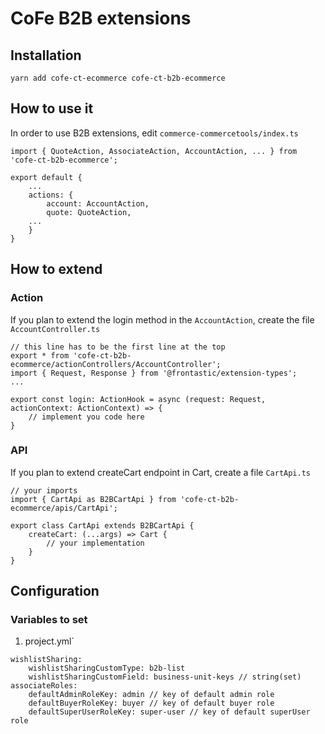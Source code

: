 # CoFe B2B extensions
## Installation
```
yarn add cofe-ct-ecommerce cofe-ct-b2b-ecommerce
```
## How to use it
In order to use B2B extensions, edit `commerce-commercetools/index.ts`
```
import { QuoteAction, AssociateAction, AccountAction, ... } from 'cofe-ct-b2b-ecommerce';

export default {
    ...
    actions: {
        account: AccountAction,
        quote: QuoteAction,
    ...
    }
}
```

## How to extend
### Action
If you plan to extend the login method in the `AccountAction`, create the file `AccountController.ts`
```
// this line has to be the first line at the top
export * from 'cofe-ct-b2b-ecommerce/actionControllers/AccountController';
import { Request, Response } from '@frontastic/extension-types';
...

export const login: ActionHook = async (request: Request, actionContext: ActionContext) => {
    // implement you code here
}
```
### API
If you plan to extend createCart endpoint in Cart, create a file `CartApi.ts`
```
// your imports
import { CartApi as B2BCartApi } from 'cofe-ct-b2b-ecommerce/apis/CartApi';

export class CartApi extends B2BCartApi {
    createCart: (...args) => Cart {
        // your implementation
    }
}
```

## Configuration
### Variables to set
1. project.yml`
```
wishlistSharing:
    wishlistSharingCustomType: b2b-list
    wishlistSharingCustomField: business-unit-keys // string(set)
associateRoles:
    defaultAdminRoleKey: admin // key of default admin role
    defaultBuyerRoleKey: buyer // key of default buyer role
    defaultSuperUserRoleKey: super-user // key of default superUser role
```
